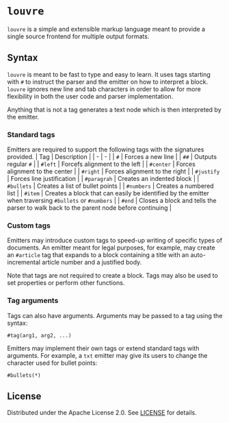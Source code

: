 # `louvre`
`louvre` is a simple and extensible markup language meant to provide a single source frontend for multiple output formats.

## Syntax
`louvre` is meant to be fast to type and easy to learn. It uses tags starting with `#` to instruct the parser and the emitter on how to interpret a block. `louvre` ignores new line and tab characters in order to allow for more flexibility in both the user code and parser implementation.

Anything that is not a tag generates a text node which is then interpreted by the emitter.

### Standard tags
Emitters are required to support the following tags with the signatures provided. 
| Tag | Description |
| - | - |
| `#` | Forces a new line |
| `##` | Outputs regular `#` |
| `#left` | Forcefs alignment to the left |
| `#center` | Forces alignment to the center |
| `#right` | Forces alignment to the right |
| `#justify` | Forces line justification |
| `#paragrah` | Creates an indented block |
| `#bullets` | Creates a list of bullet points |
| `#numbers` | Creates a numbered list |
| `#item` | Creates a block that can easily be identified by the emitter when traversing `#bullets` or `#numbers` |
| `#end` | Closes a block and tells the parser to walk back to the parent node before continuing |

### Custom tags
Emitters may introduce custom tags to speed-up writing of specific types of documents. An emitter meant for legal purposes, for example, may create an `#article` tag that expands to a block containing a title with an auto-incremental article number and a justified body.

Note that tags are not required to create a block. Tags may also be used to set properties or perform other functions.

### Tag arguments
Tags can also have arguments. Arguments may be passed to a tag using the syntax:
```
#tag(arg1, arg2, ...)
```
Emitters may implement their own tags or extend standard tags with arguments. For example, a `txt` emitter may give its users to change the character used for bullet points:
```
#bullets(*)
```

## License
Distributed under the Apache License 2.0. See [LICENSE](LICENSE) for details.

